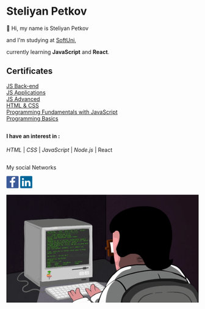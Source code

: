 # Steliyan Petkov

👋 Hi, my name is Steliyan Petkov

and I'm studying at [SoftUni](https://softuni.bg/users/profile/show?username=stsp93),

currently learning **JavaScript** and **React**.

## Certificates
[JS Back-end](https://softuni.bg/certificates/details/162708/527bbf57)  
[JS Applications](https://softuni.bg/certificates/details/149776/1c2a5dc1)  
[JS Advanced](https://softuni.bg/certificates/details/145371/ef7cafa8)  
[HTML & CSS](https://softuni.bg/certificates/details/147267/65f97899)   
[Programming Fundamentals with JavaScript](https://softuni.bg/certificates/details/139026/8246e17a)   
[Programming Basics](https://softuni.bg/certificates/details/125679/a558f112)  
##

#### I have an interest in :
   _HTML_ | _CSS_ | _JavaScript_ | _Node.js_ | React
 ##  
 My social Networks   
 
 [<img style="width {10px}" src="https://github.com/stsp93/stsp93/blob/main/img/facebook-logo-2428.png">](https://www.facebook.com/profile.php?id=1561391415)
 [<img src="https://github.com/stsp93/stsp93/blob/main/img/linkedin-logo-2430.png">](https://www.linkedin.com/in/steliyan-petkov-39b587247/)
 
   
![Animation of guy coding](https://github.com/stsp93/stsp93/blob/main/img/MvMxQ1a.gif)


<!---
stsp93/stsp93 is a ✨ special ✨ repository because its `README.md` (this file) appears on your GitHub profile.
You can click the Preview link to take a look at your changes.
--->
